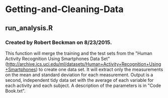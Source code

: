 # Getting-and-Cleaning-Data
## run_analysis.R
### Created by Robert Beckman on 8/23/2015.
This function will merge the training and the test sets from the "Human Activity Recognition Using Smartphones Data Set" (http://archive.ics.uci.edu/ml/datasets/Human+Activity+Recognition+Using+Smartphones) to create one data set. It will extract only the measurements on the mean and standard deviation for each measurement. Output is a second, independent tidy data set with the average of each variable for each activity and each subject.  A description of the parameters is in "Code Book.txt".